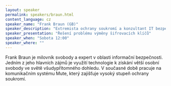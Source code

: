 ```yaml
---
layout: speaker
permalink: speakers/braun.html
content_language: cz
speaker_name: "Frank Braun (GB)"
speaker_description: "Extremista ochrany soukromí a konzultant IT bezpečnosti"
speaker_presentation: "Řešení problému výměny šifrovacích klíčů"
speaker_when: "Sobota 12:00"
speaker_where: ""
---
```


Frank Braun je milovník svobody a expert v oblasti informační bezpečnosti. Jedním z jeho hlavních zájmů je využití technologie k získání větší osobní svobody ve světě všudypřítomného dohledu. V současné době pracuje na komunikačním systému Mute, který zajišťuje vysoký stupeň ochrany soukromí.
